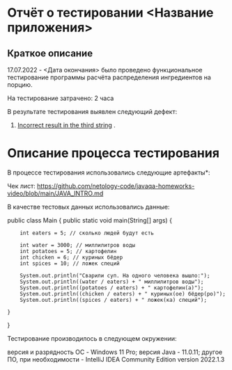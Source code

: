 # Отчёт о тестировании <Название приложения>
## Краткое описание
17.07.2022 - <Дата окончания> было проведено функциональное тестирование программы расчёта распределения ингредиентов на порцию.

На тестирование затрачено: 2 часа

В результате тестирования выявлен следующий дефект:

1. [Incorrect result in the third string](https://github.com/vergizon/ReceiptHometask/issues/1) .


# Описание процесса тестирования
В процессе тестирования использовались следующие артефакты*:

Чек лист: https://github.com/netology-code/javaqa-homeworks-video/blob/main/JAVA_INTRO.md



В качестве тестовых данных использовались данные:

public class Main {
    public static void main(String[] args) {

        int eaters = 5; // сколько людей будут есть

        int water = 3000; // миллилитров воды
        int potatoes = 5; // картофелин
        int chicken = 6; // куриных бёдер
        int spices = 10; // ложек специй

        System.out.println("Сварили суп. На одного человека вышло:");
        System.out.println((water / eaters) + " миллилитров воды");
        System.out.println((potatoes / eaters) + " картофелин(а)");
        System.out.println((chicken / eaters) + " куриных(ое) бёдер(ро)");
        System.out.println((spices / eaters) + " ложек(ка) специй");

    }
}

Тестирование производилось в следующем окружении:

версия и разрядность ОС - Windows 11 Pro; 
версия Java - 11.0.11;
другое ПО, при необходимости - IntelliJ IDEA Community Edition version 2022.1.3